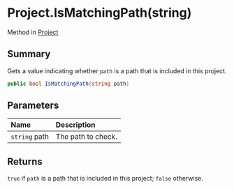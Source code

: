 # Project.IsMatchingPath(string)

Method in [Project](/api/csharp/yarn.compiler.project.md)

## Summary


Gets a value indicating whether  <code>path</code>  is a path
that is included in this project.


```csharp
public bool IsMatchingPath(string path)
```

## Parameters

|Name|Description|
|:---|:---|
|`string` path|The path to check.|

## Returns

<code>true</code>  if  <code>path</code>  is a path
that is included in this project;  <code>false</code> 
otherwise.

